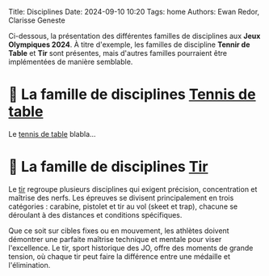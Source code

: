 Title: Disciplines
Date: 2024-09-10 10:20
Tags: home
Authors: Ewan Redor, Clarisse Geneste

Ci-dessous, la présentation des différentes familles de disciplines aux **Jeux Olympiques 2024**.  À titre d'exemple, les familles de discipline **Tennir de Table** et **Tir** sont présentes, mais d'autres familles pourraient être implémentées de manière semblable.

# 🏓 La famille de disciplines [Tennis de table]({filename}/pages/tennis-de-table/tdt-home.md)

Le [tennis de table]({filename}/pages/tennis-de-table/tdt-home.md) blabla...

# 🏹 La famille de disciplines [Tir]({filename}/pages/tir/tir-home.md)

Le [tir]({filename}/pages/tir/tir-home.md) regroupe plusieurs disciplines qui exigent précision, concentration et maîtrise des nerfs. Les épreuves se divisent principalement en trois catégories : carabine, pistolet et tir au vol (skeet et trap), chacune se déroulant à des distances et conditions spécifiques.

Que ce soit sur cibles fixes ou en mouvement, les athlètes doivent démontrer une parfaite maîtrise technique et mentale pour viser l'excellence. Le tir, sport historique des JO, offre des moments de grande tension, où chaque tir peut faire la différence entre une médaille et l'élimination.
